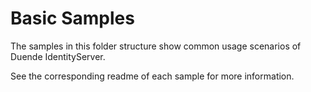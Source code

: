 # Basic Samples

The samples in this folder structure show common usage scenarios of Duende IdentityServer.



See the corresponding readme of each sample for more information.